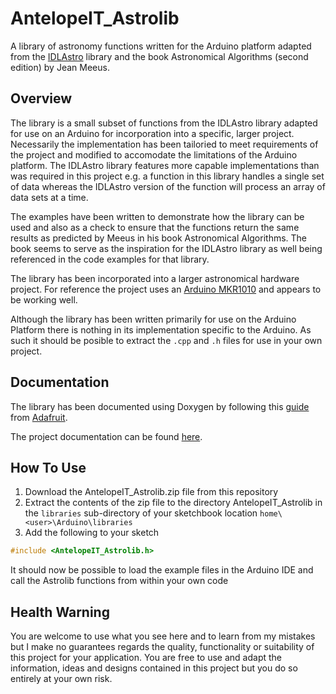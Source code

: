# AntelopeIT_Astrolib

A library of astronomy functions written for the Arduino platform adapted from the [IDLAstro](https://idlastro.gsfc.nasa.gov/contents.html) library and the book Astronomical Algorithms (second edition) by Jean Meeus.

## Overview

The library is a small subset of functions from the IDLAstro library adapted for use on an Arduino for incorporation into a specific, larger project. Necessarily the implementation has been tailoried to meet requirements of the project and modified to accomodate the limitations of the
Arduino platform. The IDLAstro library features more capable implementations than was required in this project e.g. a function in this library handles a single set of data whereas the IDLAstro version of the function will process an array of data sets at a time. 

The examples have been written to demonstrate how the library can be used and also as a check to ensure that the functions return the same results as predicted by Meeus in his book Astronomical Algorithms. The book seems to serve as the inspiration for the IDLAstro library as well being referenced in the code examples for that library.

The library has been incorporated into a larger astronomical hardware project. For reference the project uses an [Arduino MKR1010](https://docs.arduino.cc/hardware/mkr-wifi-1010) and appears to be working well. 

Although the library has been written primarily for use on the Arduino Platform there is nothing in its implementation specific to the Arduino. As such it should be posible to extract the `.cpp` and `.h` files for use in your own project.

## Documentation

The library has been documented using Doxygen by following this [guide](https://learn.adafruit.com/the-well-automated-arduino-library/doxygen) from [Adafruit](https://learn.adafruit.com/).

The project documentation can be found [here](https://antelope-it.github.io/AntelopeIT_Astrolib/).

## How To Use

1. Download the AntelopeIT_Astrolib.zip file from this repository
2. Extract the contents of the zip file to the directory AntelopeIT_Astrolib in the `libraries` sub-directory of your sketchbook location `home\<user>\Arduino\libraries`  
3. Add the following to your sketch

```C
#include <AntelopeIT_Astrolib.h>
```

It should now be possible to load the example files in the Arduino IDE and call the Astrolib functions from within your own code 

## Health Warning

You are welcome to use what you see here and to learn from my mistakes but I make no guarantees regards the quality, functionality or suitability of this project for your application. You are free to use and adapt the information, ideas and designs contained in this project but you do so entirely at your own risk.
